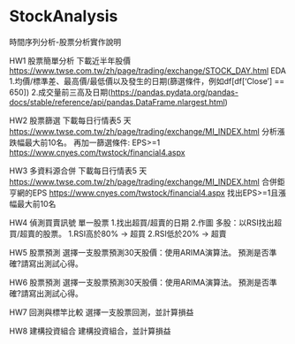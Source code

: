 # StockAnalysis
時間序列分析-股票分析實作說明
 
HW1 股票簡單分析
下載近半年股價 https://www.twse.com.tw/zh/page/trading/exchange/STOCK_DAY.html
EDA
1.均價/標準差、最高價/最低價以及發生的日期(篩選條件，例如df[df[‘Close’] == 650])
2.成交量前三高及日期(https://pandas.pydata.org/pandas-docs/stable/reference/api/pandas.DataFrame.nlargest.html)

HW2 股票篩選
下載每日行情表5 天 https://www.twse.com.tw/zh/page/trading/exchange/MI_INDEX.html
分析漲跌幅最大前10名。
再加一篩選條件:
EPS>=1
https://www.cnyes.com/twstock/financial4.aspx

HW3 多資料源合併
下載每日行情表5 天 https://www.twse.com.tw/zh/page/trading/exchange/MI_INDEX.html
合併鉅亨網的EPS https://www.cnyes.com/twstock/financial4.aspx
找出EPS>=1且漲幅最大前10名

HW4 偵測買賣訊號
單一股票
1.找出超買/超賣的日期
2.作圖
多股：以RSI找出超買/超賣的股票。
1.RSI高於80% -> 超買
2.RSI低於20% -> 超賣

HW5 股票預測
選擇一支股票預測30天股價：使用ARIMA演算法。
預測是否準確?請寫出測試心得。

HW6 股票預測
選擇一支股票預測30天股價：使用ARIMA演算法。
預測是否準確?請寫出測試心得。

HW7 回測與標竿比較
選擇一支股票回測，並計算損益

HW8 建構投資組合
建構投資組合，並計算損益
